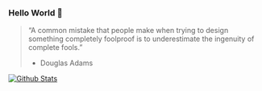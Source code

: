 ### Hello World 🖖

> “A common mistake that people make when trying to design something completely foolproof is to underestimate the ingenuity of complete fools.”
> - Douglas Adams

[![Github Stats](https://github-readme-stats.nakanodo.xyz/?username=froch&count_private=true&show_icons=true&theme=dark)](https://github.com/anuraghazra/github-readme-stats)
